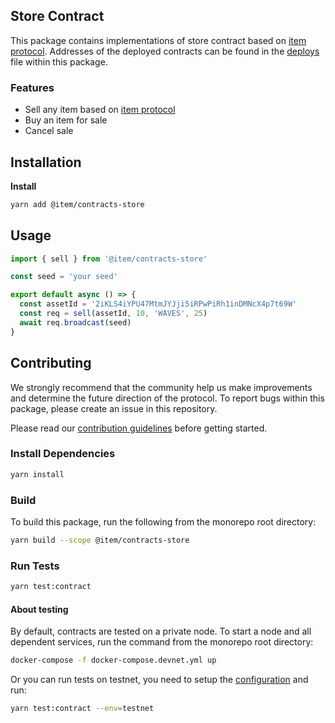 ## Store Contract

This package contains implementations of store contract based on [item protocol](https://github.com/wavesplatform/item). Addresses of the deployed contracts can be found in the [deploys](./deploys.json) file within this package.

### Features

*   Sell any item based on [item protocol](https://github.com/wavesplatform/item)
*   Buy an item for sale
*   Cancel sale

## Installation

**Install**

```bash
yarn add @item/contracts-store
```

## Usage

```typescript
import { sell } from '@item/contracts-store'

const seed = 'your seed'

export default async () => {
  const assetId = '2iKLS4iYPU47MtmJYJji5iRPwPiRh1inDMNcX4p7t69W'
  const req = sell(assetId, 10, 'WAVES', 25)
  await req.broadcast(seed)
} 
```

## Contributing

We strongly recommend that the community help us make improvements and determine the future direction of the protocol. To report bugs within this package, please create an issue in this repository.

Please read our [contribution guidelines](../../CONTRIBUTING.md) before getting started.

### Install Dependencies

```bash
yarn install
```

### Build

To build this package, run the following from the monorepo root directory:

```bash
yarn build --scope @item/contracts-store
```

### Run Tests

```bash
yarn test:contract
```

#### About testing

By default, contracts are tested on a private node. To start a node and all dependent services, run the command from the monorepo root directory:

```bash
docker-compose -f docker-compose.devnet.yml up
```

Or you can run tests on testnet, you need to setup the [configuration](./surfboard.config.json) and run:

```bash
yarn test:contract --env=testnet
```

